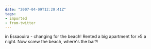 ```yaml
---
date: "2007-04-09T12:20:41Z"
tags:
- imported
- from-twitter
---
```

in Essaouira - changing for the beach! Rented a big apartment for »5 a night. Now screw the beach, where's the bar?!

